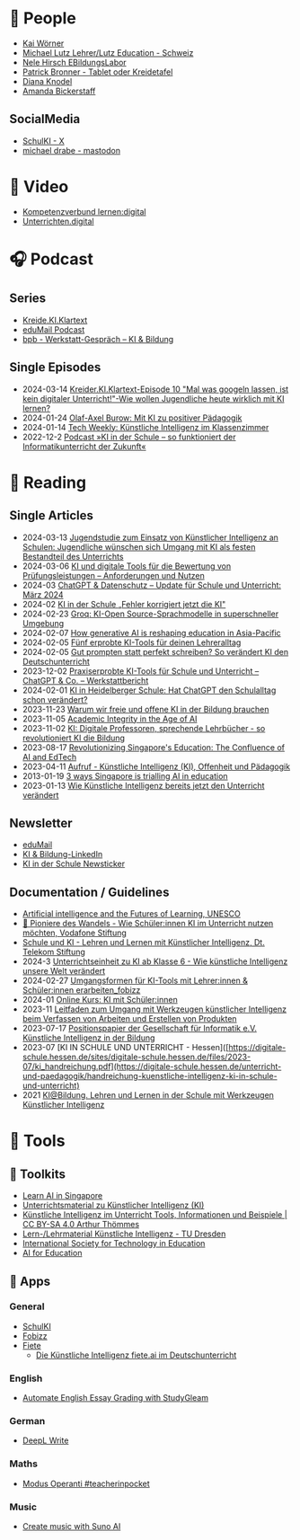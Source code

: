 # :information_desk_person: People

* [Kai Wörner](https://twitter.com/Woe_Real)
* [Michael Lutz Lehrer/Lutz Education - Schweiz](https://www.linkedin.com/in/michaellutz-edtech-advisor)
* [Nele Hirsch EBildungsLabor](https://www.linkedin.com/in/nele-hirsch-2a79a51a0)
* [Patrick Bronner - Tablet oder Kreidetafel](https://www.patrickbronner.de/)
* [Diana Knodel](https://de.linkedin.com/in/dianaknodel)
* [Amanda Bickerstaff](https://www.linkedin.com/in/amanda-bickerstaff-edu)

## SocialMedia
* [SchulKI - X](https://twitter.com/schulKI_de)
* [michael drabe - mastodon](https://bildung.social/@m_drabe)

# :movie_camera: Video

* [Kompetenzverbund lernen:digital](https://youtube.com/@lernendigitalDE)
* [Unterrichten.digital](https://youtube.com/@unterrichten.digital-tutor125)

# :headphones: Podcast

## Series
* [Kreide.KI.Klartext](https://kreide-ki-klartext.podigee.io/)
* [eduMail Podcast](https://ebildungslabor.de/category/podcast/)
* [bpb - Werkstatt-Gespräch – KI & Bildung](https://www.bpb.de/lernen/digitale-bildung/werkstatt/540032/werkstatt-gespraech-ki-bildung/)

## Single Episodes
* 2024-03-14 [Kreider.KI.Klartext-Episode 10 "Mal was googeln lassen, ist kein digitaler Unterricht!"-Wie wollen Jugendliche heute wirklich mit KI lernen?](https://kreide-ki-klartext.podigee.io/20-new-episode)
* 2024-01-24 [Olaf-Axel Burow: Mit KI zu positiver Pädagogik](https://www.swr.de/wissen/olaf-axel-burow-mit-ki-zu-positiver-paedagogik-100.html)
* 2024-01-14 [Tech Weekly: Künstliche Intelligenz im Klassenzimmer](https://www.bitkom.org/mediathek/podcasts/Tech-Weekly-Kuenstliche-Intelligenz-im-Klassenzimmer)
* 2022-12-2 [Podcast »KI in der Schule – so funktioniert der Informatikunterricht der Zukunft« ](https://www.fraunhofer.de/de/mediathek/podcasts/podcasts-2022/ki-in-der-schule.html)

# :book: Reading

## Single Articles
* 2024-03-13 [Jugendstudie zum Einsatz von Künstlicher Intelligenz an Schulen: Jugendliche wünschen sich Umgang mit KI als festen Bestandteil des Unterrichts](https://www.vodafone-stiftung.de/jugendstudie-kuenstliche-intelligenz/)
* 2024-03-06 [KI und digitale Tools für die Bewertung von Prüfungsleistungen – Anforderungen und Nutzen](https://schule21.blog/2024/03/06/ki-und-digitale-tools-zur-pruefungsbewertung)
* 2024-03 [ChatGPT & Datenschutz – Update für Schule und Unterricht: März 2024](https://unterrichten.digital/2024/02/28/chatgpt-datenschutz-unterricht-schule-2024/)
* 2024-02 [KI in der Schule „Fehler korrigiert jetzt die KI"](https://www.goethe.de/de/spr/spr/25396486.html)
* 2024-02-23 [Groq: KI-Open Source-Sprachmodelle in superschneller Umgebung](https://ebildungslabor.de/links/groq-ki-open-source-sprachmodelle-in-superschneller-umgebung/)
* 2024-02-07 [How generative AI is reshaping education in Asia-Pacific](https://www.unesco.org/en/articles/how-generative-ai-reshaping-education-asia-pacific)
* 2024-02-05 [Fünf erprobte KI-Tools für deinen Lehreralltag](https://www.kms-bildung.de/2024/02/05/fuenf-erprobte-ki-tools-fuer-deinen-lehreralltag/)
* 2024-02-05 [Gut prompten statt perfekt schreiben? So verändert KI den Deutschunterricht](https://deutsches-schulportal.de/unterricht/gut-prompten-statt-perfekt-schreiben-so-veraendert-ki-den-deutschunterricht/)
* 2023-12-02 [Praxiserprobte KI-Tools für Schule und Unterricht – ChatGPT & Co. – Werkstattbericht](https://unterrichten.digital/2023/05/22/ki-tools-unterricht-chatgpt-werkstattbericht/)
* 2024-02-01 [KI in Heidelberger Schule: Hat ChatGPT den Schulalltag schon verändert?](https://www.swr.de/swraktuell/baden-wuerttemberg/mannheim/ki-kuenstliche-intelligenz-schule-heidelberg-gymnasium-lehrer-schueler-eltern-100.html)
* 2023-11-23 [Warum wir freie und offene KI in der Bildung brauchen](https://blog.wikimedia.de/2023/11/23/warum-wir-freie-und-offene-ki-in-der-bildung-brauchen/)
* 2023-11-05 [Academic Integrity in the Age of AI](https://er.educause.edu/articles/sponsored/2023/11/academic-integrity-in-the-age-of-ai)
* 2023-11-02 [KI: Digitale Professoren, sprechende Lehrbücher - so revolutioniert KI die Bildung](https://www.handelsblatt.com/technik/ki/ki-digitale-professoren-sprechende-lehrbuecher-so-revolutioniert-ki-die-bildung/29453478.html)
* 2023-08-17 [Revolutionizing Singapore's Education: The Confluence of AI and EdTech](https://blog.studygleam.com/post/2023-08-14-revolutionizing-singapores-education-the-confluence-of-ai-and-edtech/)
* 2023-04-11 [Aufruf - Künstliche Intelligenz (KI), Offenheit und Pädagogik](https://oeai.eu/aufruf/)
* 2013-01-19 [3 ways Singapore is trialling AI in education](https://govinsider.asia/intl-en/article/3-ways-Singapore-is-trialling-AI-in-education)
* 2023-01-13 [Wie Künstliche Intelligenz bereits jetzt den Unterricht verändert](https://www.schule-in-bayern.de/beitrag/wie-kuenstliche-intelligenz-bereits-jetzt-den-unterricht-veraendert)

## Newsletter

* [eduMail](https://ebildungslabor.de/edumail/)
* [KI & Bildung-LinkedIn](https://www.linkedin.com/newsletters/ki-bildung-7088522528528195584/)
* [KI in der Schule Newsticker](https://ki-in-der-schule.de/)

## Documentation / Guidelines

* [Artificial intelligence and the Futures of Learning, UNESCO](https://www.unesco.org/en/digital-education/ai-future-learning)
* [:ledger: Pioniere des Wandels - Wie Schüler:innen KI im Unterricht nutzen möchten, Vodafone Stiftung](https://www.vodafone-stiftung.de/wp-content/uploads/2024/03/Pioniere-des-Wandels-wie-Schueler-innen-KI-im-Unterricht-nutzen-wollen-Jugendstudie-der-VS-2024.pdf)
* [Schule und KI - Lehren und Lernen mit Künstlicher Intelligenz, Dt. Telekom Stiftung](https://www.telekom-stiftung.de/aktivitaeten/schule-und-ki)
* 2024-3 [Unterrichtseinheit zu KI ab Klasse 6 - Wie künstliche Intelligenz unsere Welt verändert](https://ed.spiegel.de/unterrichtsmaterial/wie-kuenstliche-intelligenz-unsere-welt-veraendert-unterrichtseinheit-zu-ki-ab-klasse-6)
* 2024-02-27 [Umgangsformen für KI-Tools mit Lehrer:innen & Schüler:innen erarbeiten_fobizz](https://hazu.swiss/lutz-education/rwtDosEZ2VObUZhVx2CK/3xX4uWliOo7ANQaVul5v)
* 2024-01 [Online Kurs: KI mit Schüler:innen](https://hazu.swiss/lutz-education/yNCZwSxdnK8H6QOqB4Nl/BsogBsujNRoSuDN9XryX)
* 2023-11 [Leitfaden zum Umgang mit Werkzeugen künstlicher Intelligenz beim Verfassen von Arbeiten und Erstellen von Produkten](http://englisch-lehrer.net/abb/Gymnasium%20Neubiberg%20KI%20Leitfaden%2011%202023.pdf)
* 2023-07-17 [Positionspapier der Gesellschaft für Informatik e.V. Künstliche Intelligenz in der Bildung](https://gi.de/fileadmin/GI/Hauptseite/Service/Publikationen/GI_Positionspapier_KI_in_der_Bildung_2023-07-12.pdf)
* 2023-07 [KI IN SCHULE UND UNTERRICHT - Hessen]([https://digitale-schule.hessen.de/sites/digitale-schule.hessen.de/files/2023-07/ki_handreichung.pdf](https://digitale-schule.hessen.de/unterricht-und-paedagogik/handreichung-kuenstliche-intelligenz-ki-in-schule-und-unterricht)
* 2021 [KI@Bildung. Lehren und Lernen in der Schule mit Werkzeugen Künstlicher Intelligenz](https://www.wissensatlas-bildung.de/publikation/kibildung-lehren-und-lernen-in-der-schule-mit-werkzeugen-kuenstlicher-intelligenz/)

# :wrench: Tools

## :nut_and_bolt: Toolkits
* [Learn AI in Singapore](https://learn.aisingapore.org/)
* [Unterrichtsmaterial zu
Künstlicher Intelligenz (KI)](https://medienportal.siemens-stiftung.org/de/unterrichtsmaterial-kuenstliche-intelligenz)
* [Künstliche Intelligenz im Unterricht Tools, Informationen und Beispiele | CC BY-SA 4.0 Arthur Thömmes ](https://www.taskcards.de/#/board/b876a104-8031-4254-aa24-37dc1cfd292c/view)
* [Lern-/Lehrmaterial Künstliche Intelligenz - TU Dresden](https://tu-dresden.de/ing/informatik/smt/ddi/schulinformatik/eduinf-education_in_informatics/lehr-lern-material/kuenstliche-intelligenz/index)
* [International Society for Technology in Education](https://iste.org/ai)
* [AI for Education](https://www.aiforeducation.io/)

## :iphone: Apps

### General
* [SchulKI](https://schulki.de/)
* [Fobizz](https://fobizz.com/)
* [Fiete](https://www.fiete.ai/)
  * [Die Künstliche Intelligenz fiete.ai im Deutschunterricht](https://www.kms-bildung.de/2024/02/14/die-kuenstliche-intelligenz-fiete-ai-im-deutschunterricht/)

### English
* [Automate English Essay Grading with StudyGleam](https://studygleam.com/)

### German

* [DeepL Write](https://www.deepl.com/write)

### Maths
* [Modus Operanti #teacherinpocket](https://www.modusoperandiapp.com/)

### Music
* [Create music with Suno AI](https://app.suno.ai/)




